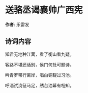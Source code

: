 # 送骆丞谒襄帅广西宪

**作者**: 乐雷发

## 诗词内容

知君无地种江蓠，看了衡山看九疑。

客路不堪还话别，侯门何处可题诗。

吟青罗带行离岸，唱白铜鞮过习池。

呼酒试浇征马足，绣台油幕有相知。


